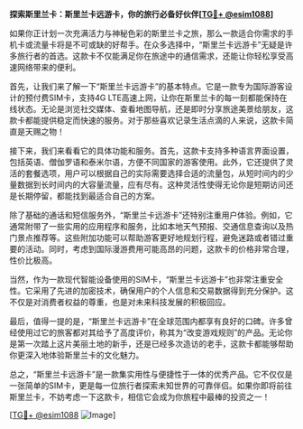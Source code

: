 **探索斯里兰卡：斯里兰卡远游卡，你的旅行必备好伙伴[[TG💪+ @esim1088](https://t.me/s/esim1088)]**

如果你正计划一次充满活力与神秘色彩的斯里兰卡之旅，那么一款适合你需求的手机卡或流量卡将是不可或缺的好帮手。在众多选择中，“斯里兰卡远游卡”无疑是许多旅行者的首选。这款卡不仅能满足你在旅途中的通信需求，还能让你轻松享受高速网络带来的便利。

首先，让我们来了解一下“斯里兰卡远游卡”的基本特点。它是一款专为国际游客设计的预付费SIM卡，支持4G LTE高速上网，让你在斯里兰卡的每一刻都能保持在线状态。无论是浏览社交媒体、查看地图导航，还是即时分享旅途美景给朋友，这款卡都能提供稳定而快速的服务。对于那些喜欢记录生活点滴的人来说，这款卡简直是天赐之物！

接下来，我们来看看它的具体功能和服务。首先，这款卡支持多种语言界面设置，包括英语、僧伽罗语和泰米尔语，方便不同国家的游客使用。此外，它还提供了灵活的套餐选项，用户可以根据自己的实际需要选择合适的流量包，从短时间内的少量数据到长时间内的大容量流量，应有尽有。这种灵活性使得无论你是短期访问还是长期停留，都能找到最适合自己的方案。

除了基础的通话和短信服务外，“斯里兰卡远游卡”还特别注重用户体验。例如，它通常附带了一些实用的应用程序和服务，比如本地天气预报、交通信息查询以及热门景点推荐等。这些附加功能可以帮助游客更好地规划行程，避免迷路或者错过重要的活动。同时，考虑到国际漫游费用可能高昂的问题，这款卡的价格非常合理，性价比极高。

当然，作为一款现代智能设备使用的SIM卡，“斯里兰卡远游卡”也非常注重安全性。它采用了先进的加密技术，确保用户的个人信息和交易数据得到充分保护。这不仅是对消费者权益的尊重，也是对未来科技发展的积极回应。

最后，值得一提的是，“斯里兰卡远游卡”在全球范围内都享有良好的口碑。许多曾经使用过它的旅客都对其给予了高度评价，称其为“改变游戏规则”的产品。无论你是第一次踏上这片美丽土地的新手，还是已经多次造访的老手，这款卡都能够帮助你更深入地体验斯里兰卡的文化魅力。

总之，“斯里兰卡远游卡”是一款集实用性与便捷性于一体的优秀产品。它不仅仅是一张简单的SIM卡，更是每一位旅行者探索未知世界的可靠伴侣。如果你即将前往斯里兰卡，不妨考虑一下这款卡，相信它会成为你旅程中最棒的投资之一！

[[TG💪+ @esim1088](https://t.me/s/esim1088) ![Image](https://i.postimg.cc/4NQfJmqS/Snipaste-2025-05-13-00-14-12.png)]